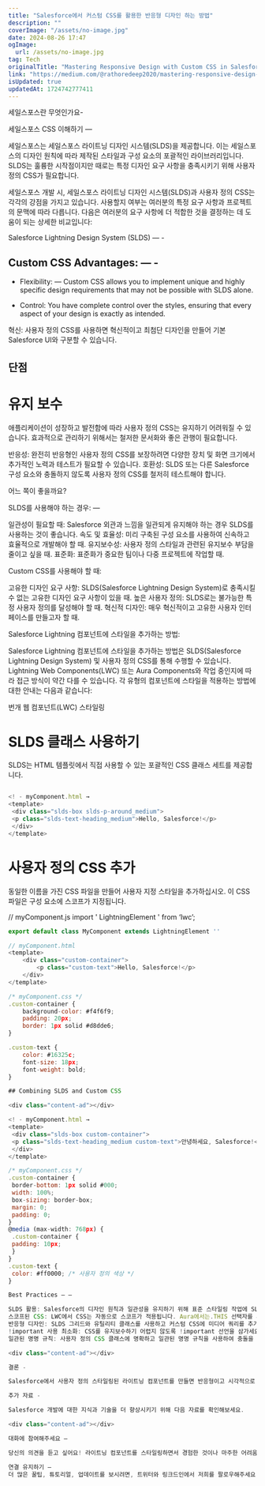 ```yaml
---
title: "Salesforce에서 커스텀 CSS를 활용한 반응형 디자인 하는 방법"
description: ""
coverImage: "/assets/no-image.jpg"
date: 2024-08-26 17:47
ogImage: 
  url: /assets/no-image.jpg
tag: Tech
originalTitle: "Mastering Responsive Design with Custom CSS in Salesforce"
link: "https://medium.com/@rathoredeep2020/mastering-responsive-design-with-custom-css-in-salesforce-46f71af62cb6"
isUpdated: true
updatedAt: 1724742777411
---
```



세일스포스란 무엇인가요-

세일스포스 CSS 이해하기 —

세일스포스는 세일스포스 라이트닝 디자인 시스템(SLDS)을 제공합니다. 이는 세일스포스의 디자인 원칙에 따라 제작된 스타일과 구성 요소의 포괄적인 라이브러리입니다. SLDS는 훌륭한 시작점이지만 때로는 특정 디자인 요구 사항을 충족시키기 위해 사용자 정의 CSS가 필요합니다.

세일스포스 개발 시, 세일스포스 라이트닝 디자인 시스템(SLDS)과 사용자 정의 CSS는 각각의 강점을 가지고 있습니다. 사용할지 여부는 여러분의 특정 요구 사항과 프로젝트의 문맥에 따라 다릅니다. 다음은 여러분의 요구 사항에 더 적합한 것을 결정하는 데 도움이 되는 상세한 비교입니다:

<div class="content-ad"></div>

Salesforce Lightning Design System (SLDS) — -

## Custom CSS Advantages: — -

- Flexibility: —
Custom CSS allows you to implement unique and highly specific design requirements that may not be possible with SLDS alone.

- Control: You have complete control over the styles, ensuring that every aspect of your design is exactly as intended.

<div class="content-ad"></div>

혁신: 사용자 정의 CSS를 사용하면 혁신적이고 최첨단 디자인을 만들어 기본 Salesforce UI와 구분할 수 있습니다.

## 단점

# 유지 보수

애플리케이션이 성장하고 발전함에 따라 사용자 정의 CSS는 유지하기 어려워질 수 있습니다. 효과적으로 관리하기 위해서는 철저한 문서화와 좋은 관행이 필요합니다.

<div class="content-ad"></div>

반응성: 완전히 반응형인 사용자 정의 CSS를 보장하려면 다양한 장치 및 화면 크기에서 추가적인 노력과 테스트가 필요할 수 있습니다.
호환성: SLDS 또는 다른 Salesforce 구성 요소와 충돌하지 않도록 사용자 정의 CSS를 철저히 테스트해야 합니다.

어느 쪽이 좋을까요?

SLDS를 사용해야 하는 경우: —

일관성이 필요할 때: Salesforce 외관과 느낌을 일관되게 유지해야 하는 경우 SLDS를 사용하는 것이 좋습니다.
속도 및 효율성: 미리 구축된 구성 요소를 사용하여 신속하고 효율적으로 개발해야 할 때.
유지보수성: 사용자 정의 스타일과 관련된 유지보수 부담을 줄이고 싶을 때.
표준화: 표준화가 중요한 팀이나 다중 프로젝트에 작업할 때.

<div class="content-ad"></div>

Custom CSS를 사용해야 할 때:

고유한 디자인 요구 사항: SLDS(Salesforce Lightning Design System)로 충족시킬 수 없는 고유한 디자인 요구 사항이 있을 때.
높은 사용자 정의: SLDS로는 불가능한 특정 사용자 정의를 달성해야 할 때.
혁신적 디자인: 매우 혁신적이고 고유한 사용자 인터페이스를 만들고자 할 때.

Salesforce Lightning 컴포넌트에 스타일을 추가하는 방법:

Salesforce Lightning 컴포넌트에 스타일을 추가하는 방법은 SLDS(Salesforce Lightning Design System) 및 사용자 정의 CSS를 통해 수행할 수 있습니다. Lightning Web Components(LWC) 또는 Aura Components와 작업 중인지에 따라 접근 방식이 약간 다를 수 있습니다. 각 유형의 컴포넌트에 스타일을 적용하는 방법에 대한 안내는 다음과 같습니다:

<div class="content-ad"></div>

번개 웹 컴포넌트(LWC) 스타일링

# SLDS 클래스 사용하기

SLDS는 HTML 템플릿에서 직접 사용할 수 있는 포괄적인 CSS 클래스 세트를 제공합니다.

```html
```

<div class="content-ad"></div>

```js
<! - myComponent.html →
<template>
 <div class="slds-box slds-p-around_medium">
 <p class="slds-text-heading_medium">Hello, Salesforce!</p>
 </div>
</template>
```

# 사용자 정의 CSS 추가

동일한 이름을 가진 CSS 파일을 만들어 사용자 지정 스타일을 추가하십시오. 이 CSS 파일은 구성 요소에 스코프가 지정됩니다.

// myComponent.js
import ' LightningElement ' from ‘lwc’;


<div class="content-ad"></div>

```js
export default class MyComponent extends LightningElement ''

// myComponent.html
<template>
    <div class="custom-container">
        <p class="custom-text">Hello, Salesforce!</p>
    </div>
</template>

/* myComponent.css */
.custom-container {
    background-color: #f4f6f9;
    padding: 20px;
    border: 1px solid #d8dde6;
}

.custom-text {
    color: #16325c;
    font-size: 18px;
    font-weight: bold;
}

## Combining SLDS and Custom CSS

<div class="content-ad"></div>

<! - myComponent.html →
<template>
 <div class="slds-box custom-container">
 <p class="slds-text-heading_medium custom-text">안녕하세요, Salesforce!</p>
 </div>
</template>

/* myComponent.css */
.custom-container {
 border-bottom: 1px solid #000;
 width: 100%;
 box-sizing: border-box;
 margin: 0;
 padding: 0;
}
@media (max-width: 768px) {
 .custom-container {
 padding: 10px;
 }
}
.custom-text {
 color: #ff0000; /* 사용자 정의 색상 */
}

Best Practices — —

SLDS 활용: Salesforce의 디자인 원칙과 일관성을 유지하기 위해 표준 스타일링 작업에 SLDS 유틸리티 클래스를 활용하세요.
스코프된 CSS: LWC에서 CSS는 자동으로 스코프가 적용됩니다. Aura에서는.THIS 선택자를 사용하여 스타일을 컴포넌트에 스코프하세요.
반응형 디자인: SLDS 그리드와 유틸리티 클래스를 사용하고 커스텀 CSS에 미디어 쿼리를 추가하여 컴포넌트가 반응형인지 확인하세요.
!important 사용 최소화: CSS를 유지보수하기 어렵지 않도록 !important 선언을 삼가세요.
일관된 명명 규칙: 사용자 정의 CSS 클래스에 명확하고 일관된 명명 규칙을 사용하여 충돌을 피하고 유지 관리성을 향상시키세요.

<div class="content-ad"></div>

결론 -

Salesforce에서 사용자 정의 스타일링된 라이트닝 컴포넌트를 만들면 반응형이고 시각적으로 매력적이며 사용자 친화적인 애플리케이션을 구축할 수 있습니다. Salesforce 라이트닝 디자인 시스템(SLDS)과 사용자 정의 CSS를 활용하여 일관성을 유지하면서도 특정 디자인 요구 사항을 충족할 수 있습니다. 라이트닝 웹 컴포넌트(LWC) 또는 오라 컴포넌트를 사용하더라도 구성 요소를 효과적으로 스타일링하는 방법을 이해하는 것은 높은 품질의 사용자 경험을 제공하는 데 중요합니다.

추가 자료 -

Salesforce 개발에 대한 지식과 기술을 더 향상시키기 위해 다음 자료를 확인해보세요.

<div class="content-ad"></div>

대화에 참여해주세요 —

당신의 의견을 듣고 싶어요! 라이트닝 컴포넌트를 스타일링하면서 경험한 것이나 마주한 어려움을 공유해주세요. 당신에게 효과적이었던 조언이나 꿀팁이 있다면, 아래 댓글란에 공유해주세요.

연결 유지하기 —
더 많은 꿀팁, 튜토리얼, 업데이트를 보시려면, 트위터와 링크드인에서 저희를 팔로우해주세요. Salesforce 개발의 최신 소식을 받으시려면 뉴스레터로 구독해주세요.